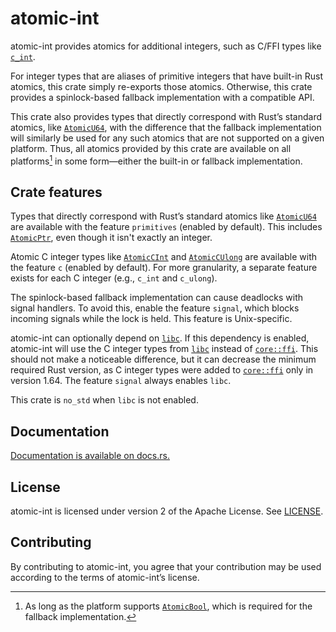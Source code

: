 atomic-int
==========

atomic-int provides atomics for additional integers, such as C/FFI types
like [`c_int`].

For integer types that are aliases of primitive integers that have built-in
Rust atomics, this crate simply re-exports those atomics. Otherwise, this
crate provides a spinlock-based fallback implementation with a compatible
API.

This crate also provides types that directly correspond with Rust’s
standard atomics, like [`AtomicU64`], with the difference that the fallback
implementation will similarly be used for any such atomics that are not
supported on a given platform. Thus, all atomics provided by this crate are
available on all platforms[^1] in some form—either the built-in or fallback
implementation.

Crate features
--------------

Types that directly correspond with Rust’s standard atomics like
[`AtomicU64`] are available with the feature `primitives` (enabled by
default). This includes [`AtomicPtr`], even though it isn't exactly an
integer.

Atomic C integer types like [`AtomicCInt`] and [`AtomicCUlong`] are
available with the feature `c` (enabled by default). For more granularity,
a separate feature exists for each C integer (e.g., `c_int` and `c_ulong`).

The spinlock-based fallback implementation can cause deadlocks with signal
handlers. To avoid this, enable the feature `signal`, which blocks incoming
signals while the lock is held. This feature is Unix-specific.

atomic-int can optionally depend on [`libc`]. If this dependency is
enabled, atomic-int will use the C integer types from [`libc`] instead of
[`core::ffi`]. This should not make a noticeable difference, but it can
decrease the minimum required Rust version, as C integer types were added
to [`core::ffi`] only in version 1.64. The feature `signal` always enables
`libc`.

This crate is `no_std` when `libc` is not enabled.

[^1]: As long as the platform supports [`AtomicBool`], which is required
      for the fallback implementation.

[`libc`]: https://docs.rs/libc/0.2
[`c_int`]: https://doc.rust-lang.org/stable/core/ffi/type.c_int.html
[`AtomicU64`]: https://docs.rs/atomic-int/0.1/atomic_int/type.AtomicU64.html
[`AtomicPtr`]: https://docs.rs/atomic-int/0.1/atomic_int/type.AtomicPtr.html
[`AtomicCInt`]: https://docs.rs/atomic-int/0.1/atomic_int/type.AtomicCInt.html
[`AtomicCUlong`]: https://docs.rs/atomic-int/0.1/atomic_int/type.AtomicCUlong.html
[`core::ffi`]: https://doc.rust-lang.org/stable/core/ffi/
[`AtomicBool`]: https://doc.rust-lang.org/stable/core/sync/atomic/struct.AtomicBool.html

Documentation
-------------

[Documentation is available on docs.rs.](https://docs.rs/atomic-int/0.1)

License
-------

atomic-int is licensed under version 2 of the Apache License. See
[LICENSE](LICENSE).

Contributing
------------

By contributing to atomic-int, you agree that your contribution may be used
according to the terms of atomic-int’s license.

